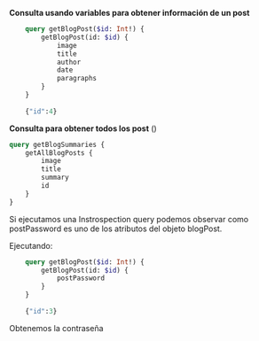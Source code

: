 **Consulta usando variables para obtener información de un post**
``` graphql
    query getBlogPost($id: Int!) {
        getBlogPost(id: $id) {
            image
            title
            author
            date
            paragraphs
        }
    }
    
    {"id":4}
```

**Consulta para obtener todos los post** ()
```graphql
query getBlogSummaries {
    getAllBlogPosts {
        image
        title
        summary
        id
    }
}
```

Si ejecutamos una Instrospection query podemos observar como postPassword es uno de los atributos del objeto blogPost.

Ejecutando:

``` graphql
    query getBlogPost($id: Int!) {
        getBlogPost(id: $id) {
            postPassword
        }
    }
    
    {"id":3}
```

Obtenemos la contraseña


